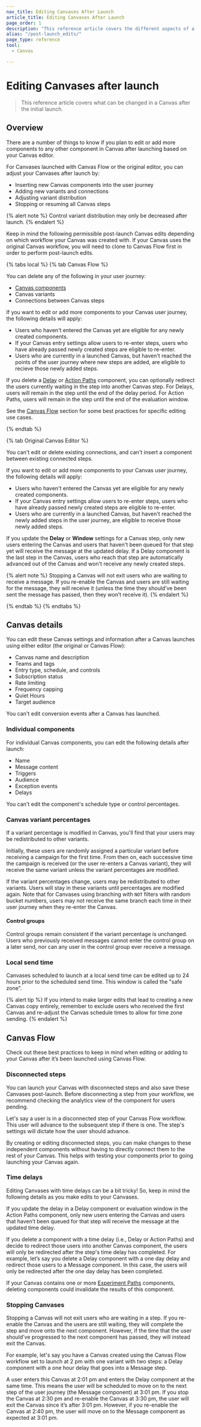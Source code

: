 ```yaml
---
nav_title: Editing Canvases After Launch
article_title: Editing Canvases After Launch
page_order: 1
description: "This reference article covers the different aspects of a Canvas that can be changed after the initial launch."
alias: "/post-launch_edits/"
page_type: reference
tool:
  - Canvas

---
```


# Editing Canvases after launch

> This reference article covers what can be changed in a Canvas after the initial launch.

## Overview

There are a number of things to know if you plan to edit or add more components to any other component in Canvas after launching based on your Canvas editor. 

For Canvases launched with Canvas Flow or the original editor, you can adjust your Canvases after launch by:
* Inserting new Canvas components into the user journey
* Adding new variants and connections
* Adjusting variant distribution
* Stopping or resuming all Canvas steps

{% alert note %}
Control variant distribution may only be decreased after launch.
{% endalert %}

Keep in mind the following permissible post-launch Canvas edits depending on which workflow your Canvas was created with. If your Canvas uses the original Canvas workflow, you will need to clone to Canvas Flow first in order to perform post-launch edits.

{% tabs local %}
{% tab Canvas Flow %}

You can delete any of the following in your user journey:

- [Canvas components]({{site.baseurl}}/user_guide/engagement_tools/canvas/canvas_components)
- Canvas variants 
- Connections between Canvas steps

If you want to edit or add more components to your Canvas user journey, the following details will apply:

- Users who haven't entered the Canvas yet are eligible for any newly created components. 
- If your Canvas entry settings allow users to re-enter steps, users who have already passed newly created steps are eligible to re-enter.
- Users who are currently in a launched Canvas, but haven't reached the points of the user journey where new steps are added, are eligible to recieve those newly added steps. 

If you delete a [Delay]({{site.baseurl}}/user_guide/engagement_tools/canvas/canvas_components/delay_step/) or [Action Paths]({{site.baseurl}}/user_guide/engagement_tools/canvas/canvas_components/action_paths/) component, you can optionally redirect the users currently waiting in the step into another Canvas step. For Delays, users will remain in the step until the end of the delay period. For Action Paths, users will remain in the step until the end of the evaluation window.

See the [Canvas Flow](#canvas-flow) section for some best practices for specific editing use cases. 

{% endtab %}

{% tab Original Canvas Editor %}

You can't edit or delete existing connections, and can't insert a component between existing connected steps. 

If you want to edit or add more components to your Canvas user journey, the following details will apply:

- Users who haven't entered the Canvas yet are eligible for any newly created components. 
- If your Canvas entry settings allow users to re-enter steps, users who have already passed newly created steps are eligible to re-enter.
- Users who are currently in a launched Canvas, but haven't reached the newly added steps in the user journey, are eligible to receive those newly added steps.

If you update the **Delay** or **Window** settings for a Canvas step, only new users entering the Canvas and users that haven't been queued for that step yet will receive the message at the updated delay. If a Delay component is the last step in the Canvas, users who reach that step are automatically advanced out of the Canvas and won't receive any newly created steps. 

{% alert note %}
Stopping a Canvas will not exit users who are waiting to receive a message. If you re-enable the Canvas and users are still waiting for the message, they will receive it (unless the time they should’ve been sent the message has passed, then they won’t receive it).
{% endalert %}

{% endtab %}
{% endtabs %}

## Canvas details

You can edit these Canvas settings and information after a Canvas launches using either editor (the original or Canvas Flow): 
* Canvas name and description
* Teams and tags
* Entry type, schedule, and controls
* Subscription status
* Rate limiting
* Frequency capping
* Quiet Hours
* Target audience

You can't edit conversion events after a Canvas has launched.

### Individual components

For individual Canvas components, you can edit the following details after launch:
* Name
* Message content
* Triggers
* Audience
* Exception events
* Delays

You can't edit the component's schedule type or control percentages.

### Canvas variant percentages

If a variant percentage is modified in Canvas, you'll find that your users may be redistributed to other variants.

Initially, these users are randomly assigned a particular variant before receiving a campaign for the first time. From then on, each successive time the campaign is received (or the user re-enters a Canvas variant), they will receive the same variant unless the variant percentages are modified.

If the variant percentages change, users may be redistributed to other variants. Users will stay in these variants until percentages are modified again. Note that for Canvases using branching with `NOT` filters with random bucket numbers, users may not receive the same branch each time in their user journey when they re-enter the Canvas.

#### Control groups

Control groups remain consistent if the variant percentage is unchanged. Users who previously received messages cannot enter the control group on a later send, nor can any user in the control group ever receive a message.

### Local send time

Canvases scheduled to launch at a local send time can be edited up to 24 hours prior to the scheduled send time. This window is called the "safe zone". 

{% alert tip %}
If you intend to make larger edits that lead to creating a new Canvas copy entirely, remember to exclude users who received the first Canvas and re-adjust the Canvas schedule times to allow for time zone sending.
{% endalert %}

## Canvas Flow

Check out these best practices to keep in mind when editing or adding to your Canvas after it’s been launched using Canvas Flow. 

### Disconnected steps

You can launch your Canvas with disconnected steps and also save these Canvases post-launch. Before disconnecting a step from your workflow, we recommend checking the analytics view of the component for users pending.

Let's say a user is in a disconnected step of your Canvas Flow workflow. This user will advance to the subsequent step if there is one. The step's settings will dictate how the user should advance. 

By creating or editing disconnected steps, you can make changes to these independent components without having to directly connect them to the rest of your Canvas. This helps with testing your components prior to going launching your Canvas again. 

### Time delays

Editing Canvases with time delays can be a bit tricky! So, keep in mind the following details as you make edits to your Canvases.

If you update the delay in a Delay component or evaluation window in the Action Paths component, only new users entering the Canvas and users that haven’t been queued for that step will receive the message at the updated time delay.

If you delete a component with a time delay (i.e., Delay or Action Paths) and decide to redirect those users into another Canvas component, the users will only be redirected after the step's time delay has completed. For example, let’s say you delete a Delay component with a one day delay and redirect those users to a Message component. In this case, the users will only be redirected after the one day delay has been completed.

If your Canvas contains one or more [Experiment Paths]({{site.baseurl}}/user_guide/engagement_tools/canvas/canvas_components/experiment_step/) components, deleting components could invalidate the results of this component.

### Stopping Canvases

Stopping a Canvas will not exit users who are waiting in a step. If you re-enable the Canvas and the users are still waiting, they will complete the step and move onto the next component. However, if the time that the user should’ve progressed to the next component has passed, they will instead exit the Canvas. 

For example, let's say you have a Canvas created using the Canvas Flow workflow set to launch at 2 pm with one variant with two steps: a Delay component with a one hour delay that goes into a Message step. 

A user enters this Canvas at 2:01 pm and enters the Delay component at the same time. This means the user will be scheduled to move on to the next step of the user journey (the Message component) at 3:01 pm. If you stop the Canvas at 2:30 pm and re-enable the Canvas at 3:30 pm, the user will exit the Canvas since it’s after 3:01 pm. However, if you re-enable the Canvas at 2:40 pm, the user will move on to the Message component as expected at 3:01 pm.
